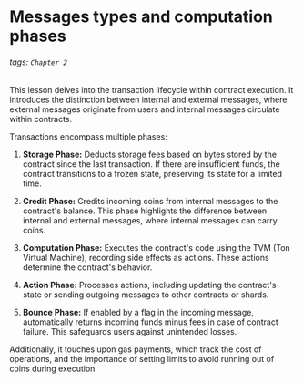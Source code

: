 # Messages types and computation phases

###### tags: `Chapter 2`

This lesson delves into the transaction lifecycle within contract execution. It introduces the distinction between internal and external messages, where external messages originate from users and internal messages circulate within contracts. 

Transactions encompass multiple phases:

1. **Storage Phase:** Deducts storage fees based on bytes stored by the contract since the last transaction. If there are insufficient funds, the contract transitions to a frozen state, preserving its state for a limited time.

2. **Credit Phase:** Credits incoming coins from internal messages to the contract's balance. This phase highlights the difference between internal and external messages, where internal messages can carry coins.

3. **Computation Phase:** Executes the contract's code using the TVM (Ton Virtual Machine), recording side effects as actions. These actions determine the contract's behavior.

4. **Action Phase:** Processes actions, including updating the contract's state or sending outgoing messages to other contracts or shards.

5. **Bounce Phase:** If enabled by a flag in the incoming message, automatically returns incoming funds minus fees in case of contract failure. This safeguards users against unintended losses.

Additionally, it touches upon gas payments, which track the cost of operations, and the importance of setting limits to avoid running out of coins during execution.
